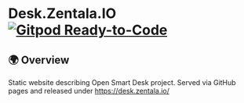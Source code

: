 # Desk.Zentala.IO [![Gitpod Ready-to-Code](https://img.shields.io/badge/Gitpod-ready--to--code-blue?logo=gitpod)](https://gitpod.io/#https://github.com/zentala/desk.zentala.io)

## 🌍 Overview
Static website describing Open Smart Desk project. Served via GitHub pages and released under https://desk.zentala.io/
